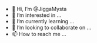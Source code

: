 - 👋 Hi, I’m @JiggaMysta
- 👀 I’m interested in ...
- 🌱 I’m currently learning ...
- 💞️ I’m looking to collaborate on ...
- 📫 How to reach me ...

<!---
JiggaMysta/JiggaMysta is a ✨ special ✨ repository because its `README.md` (this file) appears on your GitHub profile.
You can click the Preview link to take a look at your changes.
--->
